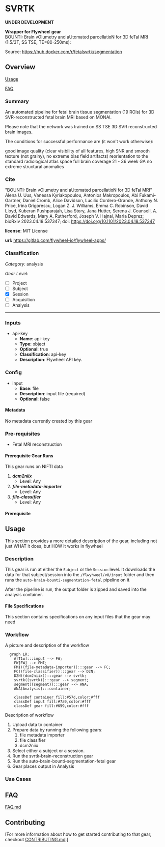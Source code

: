 # SVRTK

**UNDER DEVELOPMENT**

__Wrapper for Flywheel gear__   
BOUNTI: Brain vOlumetry and aUtomated parcellatioN for 3D feTal MRI (1.5/3T, SS TSE, TE=80-250ms):


Source:
https://hub.docker.com/r/fetalsvrtk/segmentation

## Overview

[Usage](#usage)

[FAQ](#faq)

### Summary
An automated pipeline for fetal brain tissue segmentation (19 ROIs) for 3D SVR-reconstructed fetal brain MRI based on MONAI.

Please note that the network was trained on SS TSE 3D SVR reconstructed brain images.

The conditions for successful performance are (it won't work otherwise):

good image quality (clear visibility of all features, high SNR and smooth texture (not grainy), no extreme bias field artifacts)
reorientation to the standard radiological atlas space
full brain coverage
21 - 36 week GA
no extreme structural anomalies

### Cite
"BOUNTI: Brain vOlumetry and aUtomated parcellatioN for 3D feTal MRI" Alena U. Uus, Vanessa Kyriakopoulou, Antonios Makropoulos, Abi Fukami-Gartner, Daniel Cromb, Alice Davidson, Lucilio Cordero-Grande, Anthony N. Price, Irina Grigorescu, Logan Z. J. Williams, Emma C. Robinson, David Lloyd, Kuberan Pushparajah, Lisa Story, Jana Hutter, Serena J. Counsell, A. David Edwards, Mary A. Rutherford, Joseph V. Hajnal, Maria Deprez; bioRxiv 2023.04.18.537347; doi: https://doi.org/10.1101/2023.04.18.537347

**license:**
MIT License

**url:** <https://gitlab.com/flywheel-io/flywheel-apps/>

### Classification

*Category:* analysis

*Gear Level:*

* [ ] Project
* [ ] Subject
* [x] Session
* [ ] Acquisition
* [ ] Analysis

----

### Inputs

* api-key
  * **Name**: api-key
  * **Type**: object
  * **Optional**: true
  * **Classification**: api-key
  * **Description**: Flywheel API key.

### Config

* input
  * **Base**: file
  * **Description**: input file (required)
  * **Optional**: false

#### Metadata

No metadata currently created by this gear

### Pre-requisites

- Fetal MRI reconstruction 

#### Prerequisite Gear Runs

This gear runs on NIFTI data

1. ***dcm2niix***
    * Level: Any
2. ***file-metadata-importer***
    * Level: Any
3. ***file-classifier***
    * Level: Any

#### Prerequisite

## Usage

This section provides a more detailed description of the gear, including not just WHAT
it does, but HOW it works in flywheel

### Description

This gear is run at either the `Subject` or the `Session` level. It downloads the data
for that subject/session into the `/flwyhweel/v0/input` folder and then runs the
`auto-brain-bounti-segmentation-fetal` pipeline on it.

After the pipeline is run, the output folder is zipped and saved into the analysis
container.

#### File Specifications

This section contains specifications on any input files that the gear may need

### Workflow

A picture and description of the workflow

```mermaid
  graph LR;
    A[T1w]:::input --> FW;
    FW[FW] --> FMI;
    FMI((file-metadata-importer)):::gear --> FC;
    FC((file-classifier)):::gear --> D2N;
    D2N((dcm2niix)):::gear --> svrtk;
    svrtk((svrtk)):::gear --> segment;
    segment((segment)):::gear --> ANA;
    ANA[Analysis]:::container;
    
    classDef container fill:#57d,color:#fff
    classDef input fill:#7a9,color:#fff
    classDef gear fill:#659,color:#fff
```

Description of workflow

1. Upload data to container
2. Prepare data by running the following gears:
   1. file metadata importer
   2. file classifier
   3. dcm2niix
3. Select either a subject or a session.
4. Run the svrtk-brain-reconstruction gear
5. Run the auto-brain-bounti-segmentation-fetal gear
6. Gear places output in Analysis

### Use Cases

## FAQ

[FAQ.md](FAQ.md)

## Contributing

[For more information about how to get started contributing to that gear,
checkout [CONTRIBUTING.md](CONTRIBUTING.md).]
